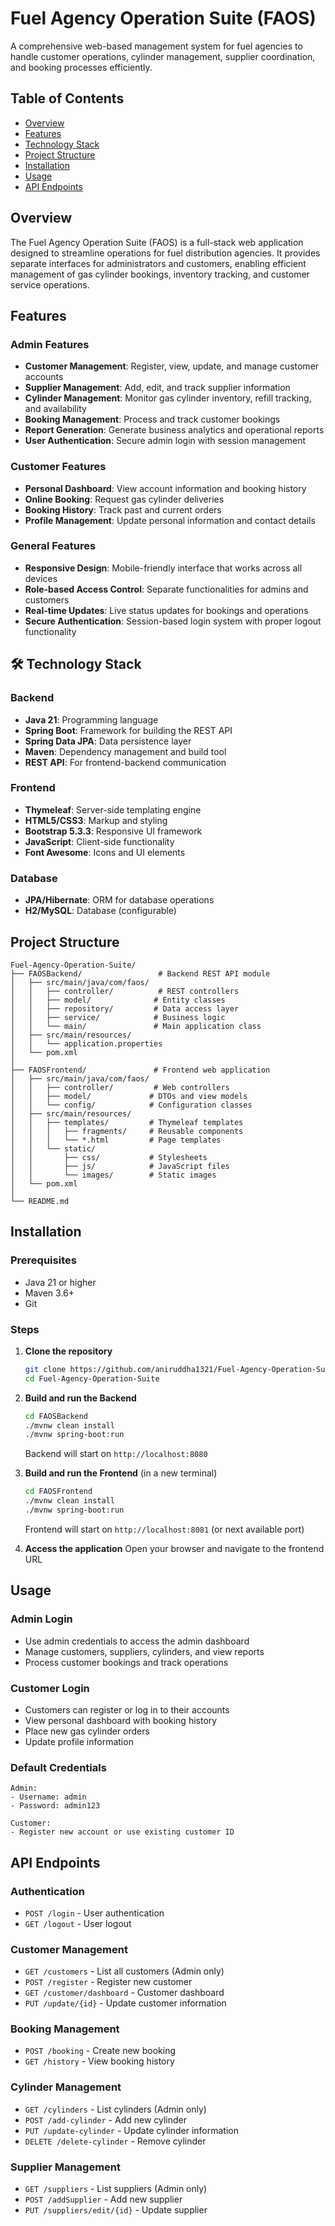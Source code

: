 # Fuel Agency Operation Suite (FAOS)

A comprehensive web-based management system for fuel agencies to handle customer operations, cylinder management, supplier coordination, and booking processes efficiently.

## Table of Contents

- [Overview](#overview)
- [Features](#features)
- [Technology Stack](#technology-stack)
- [Project Structure](#project-structure)
- [Installation](#installation)
- [Usage](#usage)
- [API Endpoints](#api-endpoints)

## Overview

The Fuel Agency Operation Suite (FAOS) is a full-stack web application designed to streamline operations for fuel distribution agencies. It provides separate interfaces for administrators and customers, enabling efficient management of gas cylinder bookings, inventory tracking, and customer service operations.

## Features

### Admin Features
- **Customer Management**: Register, view, update, and manage customer accounts
- **Supplier Management**: Add, edit, and track supplier information
- **Cylinder Management**: Monitor gas cylinder inventory, refill tracking, and availability
- **Booking Management**: Process and track customer bookings
- **Report Generation**: Generate business analytics and operational reports
- **User Authentication**: Secure admin login with session management

### Customer Features
- **Personal Dashboard**: View account information and booking history
- **Online Booking**: Request gas cylinder deliveries
- **Booking History**: Track past and current orders
- **Profile Management**: Update personal information and contact details

### General Features
- **Responsive Design**: Mobile-friendly interface that works across all devices
- **Role-based Access Control**: Separate functionalities for admins and customers
- **Real-time Updates**: Live status updates for bookings and operations
- **Secure Authentication**: Session-based login system with proper logout functionality

## 🛠 Technology Stack

### Backend
- **Java 21**: Programming language
- **Spring Boot**: Framework for building the REST API
- **Spring Data JPA**: Data persistence layer
- **Maven**: Dependency management and build tool
- **REST API**: For frontend-backend communication

### Frontend
- **Thymeleaf**: Server-side templating engine
- **HTML5/CSS3**: Markup and styling
- **Bootstrap 5.3.3**: Responsive UI framework
- **JavaScript**: Client-side functionality
- **Font Awesome**: Icons and UI elements

### Database
- **JPA/Hibernate**: ORM for database operations
- **H2/MySQL**: Database (configurable)

## Project Structure

```
Fuel-Agency-Operation-Suite/
├── FAOSBackend/                 # Backend REST API module
│   ├── src/main/java/com/faos/
│   │   ├── controller/          # REST controllers
│   │   ├── model/              # Entity classes
│   │   ├── repository/         # Data access layer
│   │   ├── service/            # Business logic
│   │   └── main/               # Main application class
│   ├── src/main/resources/
│   │   └── application.properties
│   └── pom.xml
│
├── FAOSFrontend/               # Frontend web application
│   ├── src/main/java/com/faos/
│   │   ├── controller/         # Web controllers
│   │   ├── model/             # DTOs and view models
│   │   └── config/            # Configuration classes
│   ├── src/main/resources/
│   │   ├── templates/         # Thymeleaf templates
│   │   │   ├── fragments/     # Reusable components
│   │   │   └── *.html         # Page templates
│   │   └── static/
│   │       ├── css/           # Stylesheets
│   │       ├── js/            # JavaScript files
│   │       └── images/        # Static images
│   └── pom.xml
│
└── README.md
```

## Installation

### Prerequisites
- Java 21 or higher
- Maven 3.6+
- Git

### Steps

1. **Clone the repository**
   ```bash
   git clone https://github.com/aniruddha1321/Fuel-Agency-Operation-Suite.git
   cd Fuel-Agency-Operation-Suite
   ```

2. **Build and run the Backend**
   ```bash
   cd FAOSBackend
   ./mvnw clean install
   ./mvnw spring-boot:run
   ```
   Backend will start on `http://localhost:8080`

3. **Build and run the Frontend** (in a new terminal)
   ```bash
   cd FAOSFrontend
   ./mvnw clean install
   ./mvnw spring-boot:run
   ```
   Frontend will start on `http://localhost:8081` (or next available port)

4. **Access the application**
   Open your browser and navigate to the frontend URL

## Usage

### Admin Login
- Use admin credentials to access the admin dashboard
- Manage customers, suppliers, cylinders, and view reports
- Process customer bookings and track operations

### Customer Login
- Customers can register or log in to their accounts
- View personal dashboard with booking history
- Place new gas cylinder orders
- Update profile information

### Default Credentials
```
Admin: 
- Username: admin
- Password: admin123

Customer: 
- Register new account or use existing customer ID
```

## API Endpoints

### Authentication
- `POST /login` - User authentication
- `GET /logout` - User logout

### Customer Management
- `GET /customers` - List all customers (Admin only)
- `POST /register` - Register new customer
- `GET /customer/dashboard` - Customer dashboard
- `PUT /update/{id}` - Update customer information

### Booking Management
- `POST /booking` - Create new booking
- `GET /history` - View booking history

### Cylinder Management
- `GET /cylinders` - List cylinders (Admin only)
- `POST /add-cylinder` - Add new cylinder
- `PUT /update-cylinder` - Update cylinder information
- `DELETE /delete-cylinder` - Remove cylinder

### Supplier Management
- `GET /suppliers` - List suppliers (Admin only)
- `POST /addSupplier` - Add new supplier
- `PUT /suppliers/edit/{id}` - Update supplier
